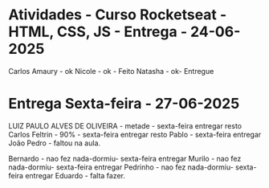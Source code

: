 # Atividades - Curso Rocketseat - HTML, CSS, JS - Entrega - 24-06-2025
Carlos Amaury - ok 
Nicole - ok - Feito
Natasha - ok- Entregue

# Entrega Sexta-feira - 27-06-2025
LUIZ PAULO ALVES DE OLIVEIRA - metade - sexta-feira entregar resto
Carlos Feltrin - 90% - sexta-feira entregar resto
Pablo - sexta-feira entregar
João Pedro - faltou na aula.

Bernardo - nao fez nada-dormiu- sexta-feira entregar
Murilo - nao fez nada-dormiu- sexta-feira entregar
Pedrinho - nao fez nada-dormiu- sexta-feira entregar
Eduardo - falta fazer.







